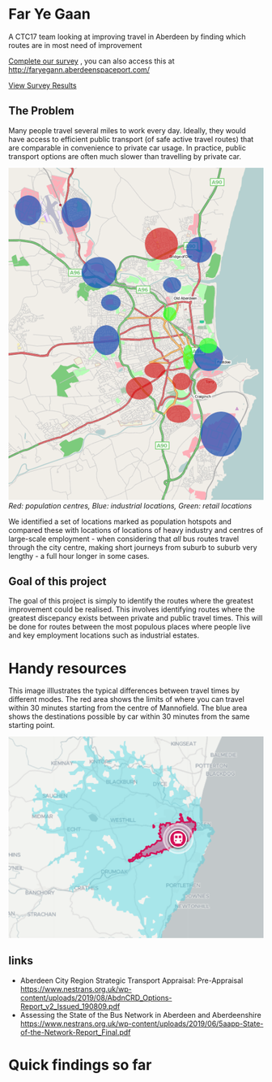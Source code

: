 # Far Ye Gaan

A CTC17 team looking at improving travel in Aberdeen by finding which routes are in most need of improvement


[Complete our survey](https://docs.google.com/forms/d/e/1FAIpQLSecZpt-ibLbz1JLWk5WtPaLANHa5U-L130CPRuim4Ic_QE2KA/viewform?usp=sf_link) , you can also access this at http://faryegann.aberdeenspaceport.com/

[View Survey Results](https://docs.google.com/spreadsheets/d/1FbG9ZsQC9agmYkmx3QFNswvsVeuGNy7KvZ-FpgcyWpQ/edit?usp=sharing)

## The Problem

Many people travel several miles to work every day. Ideally, they would have access to efficient public transport (of safe active travel routes) that are comparable in convenience to private car usage. In practice, public transport options are often much slower than travelling by private car.

![map of aberdeen population hotspots and heavy industry locations](/aberdeen_centres.png)
_Red: population centres, Blue: industrial locations, Green: retail locations_

We identified a set of locations marked as population hotspots and compared these with locations of locations of heavy industry and centres of large-scale employment - when considering that _all_ bus routes travel through the city centre, making short journeys from suburb to suburb very lengthy - a full hour longer in some cases. 

## Goal of this project

The goal of this project is simply to identify the routes where the greatest improvement could be realised. This involves identifying routes where the greatest discepancy exists between private and public travel times. This will be done for routes between the most populous places where people live and key employment locations such as industrial estates.

# Handy resources

This image illlustrates the typical differences between travel times by different modes. The red area shows the limits of where you can travel within 30 minutes starting from the centre of Mannofield. The blue area shows the destinations possible by car within 30 minutes from the same starting point.

![map](/map-example.png.png)

## links

* Aberdeen City Region Strategic Transport Appraisal:
Pre-Appraisal https://www.nestrans.org.uk/wp-content/uploads/2019/08/AbdnCRD_Options-Report_v2_Issued_190809.pdf
* Assessing the State of the Bus Network in Aberdeen and Aberdeenshire
 https://www.nestrans.org.uk/wp-content/uploads/2019/06/5aapp-State-of-the-Network-Report_Final.pdf
 
# Quick findings so far

